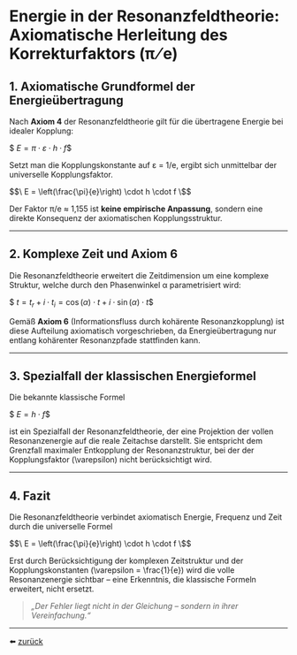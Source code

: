 # Energie in der Resonanzfeldtheorie: Axiomatische Herleitung des Korrekturfaktors (π ⁄ e)

## 1. Axiomatische Grundformel der Energieübertragung

Nach **Axiom 4** der Resonanzfeldtheorie gilt für die übertragene Energie bei idealer Kopplung:

$$\
E = \pi \cdot \varepsilon \cdot h \cdot f
\$$

Setzt man die Kopplungskonstante auf ε = 1/e, ergibt sich unmittelbar der universelle Kopplungsfaktor.

$$\
E = \left(\frac{\pi}{e}\right) \cdot h \cdot f
\$$

Der Faktor π/e ≈ 1,155 ist **keine empirische Anpassung**, sondern eine direkte Konsequenz der axiomatischen Kopplungsstruktur.

---

## 2. Komplexe Zeit und Axiom 6

Die Resonanzfeldtheorie erweitert die Zeitdimension um eine komplexe Struktur, welche durch den Phasenwinkel α parametrisiert wird:

$$\
t = t_r + i \cdot t_i = \cos(\alpha) \cdot t + i \cdot \sin(\alpha) \cdot t
\$$

Gemäß **Axiom 6** (Informationsfluss durch kohärente Resonanzkopplung) ist diese Aufteilung axiomatisch vorgeschrieben, da Energieübertragung nur entlang kohärenter Resonanzpfade stattfinden kann.

---

## 3. Spezialfall der klassischen Energieformel

Die bekannte klassische Formel

$$\
E = h \cdot f
\$$

ist ein Spezialfall der Resonanzfeldtheorie, der eine Projektion der vollen Resonanzenergie auf die reale Zeitachse darstellt. Sie entspricht dem Grenzfall maximaler Entkopplung der Resonanzstruktur, bei der der Kopplungsfaktor \(\varepsilon\) nicht berücksichtigt wird.

---

## 4. Fazit

Die Resonanzfeldtheorie verbindet axiomatisch Energie, Frequenz und Zeit durch die universelle Formel

$$\
E = \left(\frac{\pi}{e}\right) \cdot h \cdot f
\$$

Erst durch Berücksichtigung der komplexen Zeitstruktur und der Kopplungskonstanten \(\varepsilon = \frac{1}{e}\) wird die volle Resonanzenergie sichtbar – eine Erkenntnis, die klassische Formeln erweitert, nicht ersetzt.

> _„Der Fehler liegt nicht in der Gleichung – sondern in ihrer Vereinfachung.“_

---

⬅️ [zurück](../../../README.md)